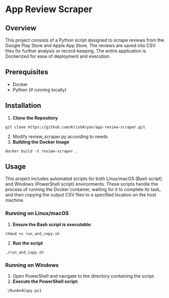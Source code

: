 # App Review Scraper

## Overview
This project consists of a Python script designed to scrape reviews from the Google Play Store and Apple App Store. The reviews are saved into CSV files for further analysis or record-keeping. The entire application is Dockerized for ease of deployment and execution.

## Prerequisites
- Docker
- Python (if running locally)

## Installation
1. **Clone the Repository**
```
git clone https://github.com/KrishAryan/app-review-scraper.git
```
2. Modify review_scraper.py according to needs
3. **Building the Docker Image**
```
docker build -t review-scraper .
```

## Usage

This project includes automated scripts for both Linux/macOS (Bash script) and Windows (PowerShell script) environments. These scripts handle the process of running the Docker container, waiting for it to complete its task, and then copying the output CSV files to a specified location on the host machine.

### Running on Linux/macOS

1. **Ensure the Bash script is executable**:
```
chmod +x run_and_copy.sh
```
2. **Run the script**
  ```
  ./run_and_copy.sh
  ```
### Running on Windows

1. Open PowerShell and navigate to the directory containing the script.
2. **Execute the PowerShell script:**
```
.\RunAndCopy.ps1
```
